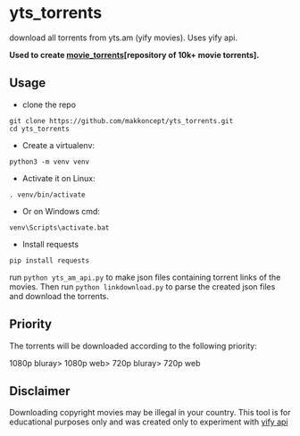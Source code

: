 # yts_torrents
download all torrents from yts.am (yify movies). Uses yify api.

**Used to create [movie_torrents](https://github.com/makkoncept/movie_torrents)[repository of 10k+ movie torrents].**

## Usage
- clone the repo 
```
git clone https://github.com/makkoncept/yts_torrents.git
cd yts_torrents
```  
- Create a virtualenv:  
```
python3 -m venv venv   
```  
- Activate it on Linux:
```
. venv/bin/activate  
```  
- Or on Windows cmd:  
```
venv\Scripts\activate.bat  
```  
- Install requests
```
pip install requests
```  

run `python yts_am_api.py` to make json files containing torrent links of the movies. Then run `python linkdownload.py` 
to parse the created json files and download the torrents.

## Priority
The torrents will be downloaded according to the following priority:

1080p bluray> 1080p web> 720p bluray> 720p web

## Disclaimer
Downloading copyright movies may be illegal in your country. This tool is for educational purposes only and was created only to experiment with [yify api](https://yts.am/api)

